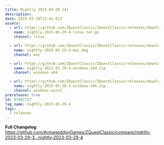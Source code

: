 ```yaml
---
title: Nightly 2023-03-29 (4)
description: 
date: 2023-03-29T23:41:01Z
assets: 
  - url: https://github.com/ZQuestClassic/ZQuestClassic/releases/download/nightly-2023-03-29-4/nightly-2023-03-29-4-linux.tar.gz
    name: nightly-2023-03-29-4-linux.tar.gz
    channel: linux

  - url: https://github.com/ZQuestClassic/ZQuestClassic/releases/download/nightly-2023-03-29-4/nightly-2023-03-29-4-mac.dmg
    name: nightly-2023-03-29-4-mac.dmg
    channel: mac

  - url: https://github.com/ZQuestClassic/ZQuestClassic/releases/download/nightly-2023-03-29-4/nightly-2023-03-29-4-windows-x64.zip
    name: nightly-2023-03-29-4-windows-x64.zip
    channel: windows-x64

  - url: https://github.com/ZQuestClassic/ZQuestClassic/releases/download/nightly-2023-03-29-4/nightly-2023-03-29-4-windows-x86.zip
    name: nightly-2023-03-29-4-windows-x86.zip
    channel: windows-win32
prerelease: true
id: 97407717
tag_name: nightly-2023-03-29-4
tags:
  - releases
---
```


**Full Changelog**: https://github.com/ArmageddonGames/ZQuestClassic/compare/nightly-2023-03-29-3...nightly-2023-03-29-4
